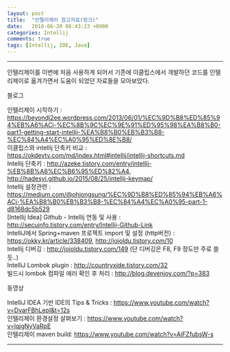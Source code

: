 ```yaml
---
layout: post
title:  "인텔리제이 참고자료(링크)"
date:   2018-06-20 08:43:23 +0900
categories: Intellij
comments: true
tags: [Intellij, IDE, Java]
---
```


---

인텔리제이를 이번에 처음 사용하게 되어서 기존에 이클립스에서 개발하던 코드를 인텔리제이로 옮겨가면서 도움이 되었던 자료들을 모아보았다.

블로그
>
인텔리제이 시작하기 : <https://beyondj2ee.wordpress.com/2013/06/01/%EC%9D%B8%ED%85%94%EB%A6%ACj-%EC%8B%9C%EC%9E%91%ED%95%98%EA%B8%B0-part1-getting-start-intellij-%EA%B8%B0%EB%B3%B8-%EC%84%A4%EC%A0%95%ED%8E%B8/>
<br/>
이클립스와 intellij 단축키 비교 : <https://okdevtv.com/md/index.html#intellij/intellij-shortcuts.md> 
<br/>
Intellij 단축키 : <http://azeke.tistory.com/entry/intellij-%EB%8B%A8%EC%B6%95%ED%82%A4>, <http://hadesyi.github.io/2015/08/25/intellij-keymap/>
<br/>
Intellij 설정관련 : <https://medium.com/@ohjongsung/%EC%9D%B8%ED%85%94%EB%A6%ACj-%EA%B8%B0%EB%B3%B8-%EC%84%A4%EC%A0%95-part-1-d8168dc5b529>
<br/>
[Intellij Idea] Github - Intellij 연동 및 사용 : <http://secuinfo.tistory.com/entry/Intellij-Github-Link>
<br/>
IntelliJ에서 Spring+maven 프로젝트 import 및 설정 (http버전) : <https://okky.kr/article/338409>, <http://jojoldu.tistory.com/10>
<br/>
Intellij 디버깅 : <http://jojoldu.tistory.com/149> (단 디버깅은 F8, F9 정도만 주로 쓸듯..)
<br/> 
IntelliJ Lombok plugin : <http://countryxide.tistory.com/32>
<br/>
빌드시 lombok 컴파일 에러 확인 후 처리 : <http://blog.devenjoy.com/?p=383>


동영상
>
IntelliJ IDEA 기반 IDE의 Tips & Tricks : <https://www.youtube.com/watch?v=DvarFBhLepI&t=12s>
<br/>
인텔리제이 환경설정 살펴보기 : <https://www.youtube.com/watch?v=lqjgNyVaRpE>
<br/>
인텔리제이 maven build: <https://www.youtube.com/watch?v=AiFZfubsW-s>

[jekyll-docs]: https://jekyllrb.com/docs/home
[jekyll-gh]:   https://github.com/jekyll/jekyll
[jekyll-talk]: https://talk.jekyllrb.com/
---
